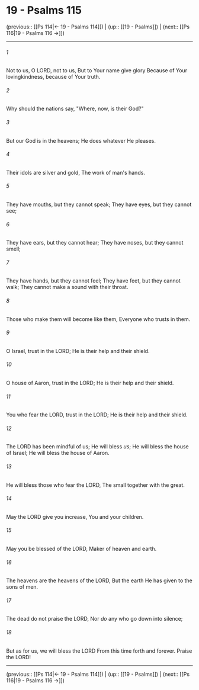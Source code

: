 # 19 - Psalms 115

(previous:: [[Ps 114|← 19 - Psalms 114]]) | (up:: [[19 - Psalms]]) | (next:: [[Ps 116|19 - Psalms 116 →]])

***


###### 1 
Not to us, O LORD, not to us, But to Your name give glory Because of Your lovingkindness, because of Your truth. 

###### 2 
Why should the nations say, "Where, now, is their God?" 

###### 3 
But our God is in the heavens; He does whatever He pleases. 

###### 4 
Their idols are silver and gold, The work of man's hands. 

###### 5 
They have mouths, but they cannot speak; They have eyes, but they cannot see; 

###### 6 
They have ears, but they cannot hear; They have noses, but they cannot smell; 

###### 7 
They have hands, but they cannot feel; They have feet, but they cannot walk; They cannot make a sound with their throat. 

###### 8 
Those who make them will become like them, Everyone who trusts in them. 

###### 9 
O Israel, trust in the LORD; He is their help and their shield. 

###### 10 
O house of Aaron, trust in the LORD; He is their help and their shield. 

###### 11 
You who fear the LORD, trust in the LORD; He is their help and their shield. 

###### 12 
The LORD has been mindful of us; He will bless _us_; He will bless the house of Israel; He will bless the house of Aaron. 

###### 13 
He will bless those who fear the LORD, The small together with the great. 

###### 14 
May the LORD give you increase, You and your children. 

###### 15 
May you be blessed of the LORD, Maker of heaven and earth. 

###### 16 
The heavens are the heavens of the LORD, But the earth He has given to the sons of men. 

###### 17 
The dead do not praise the LORD, Nor _do_ any who go down into silence; 

###### 18 
But as for us, we will bless the LORD From this time forth and forever. Praise the LORD!

***

(previous:: [[Ps 114|← 19 - Psalms 114]]) | (up:: [[19 - Psalms]]) | (next:: [[Ps 116|19 - Psalms 116 →]])
